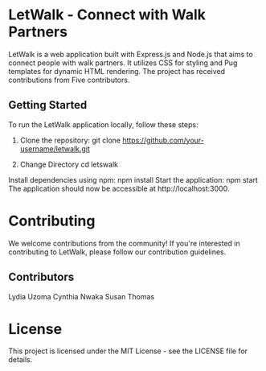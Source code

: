 # LetWalk - Connect with Walk Partners
LetWalk is a web application built with Express.js and Node.js that aims to connect people with walk partners. It utilizes CSS for styling and Pug templates for dynamic HTML rendering. The project has received contributions from Five contributors.

## Getting Started
To run the LetWalk application locally, follow these steps:
1. Clone the repository:
   git clone https://github.com/your-username/letwalk.git
   
2. Change Directory
cd letswalk

Install dependencies using npm:
npm install
Start the application:
npm start
The application should now be accessible at http://localhost:3000.

# Contributing
We welcome contributions from the community! If you're interested in contributing to LetWalk, please follow our contribution guidelines.

## Contributors
Lydia Uzoma
Cynthia Nwaka
Susan
Thomas


# License
This project is licensed under the MIT License - see the LICENSE file for details.
